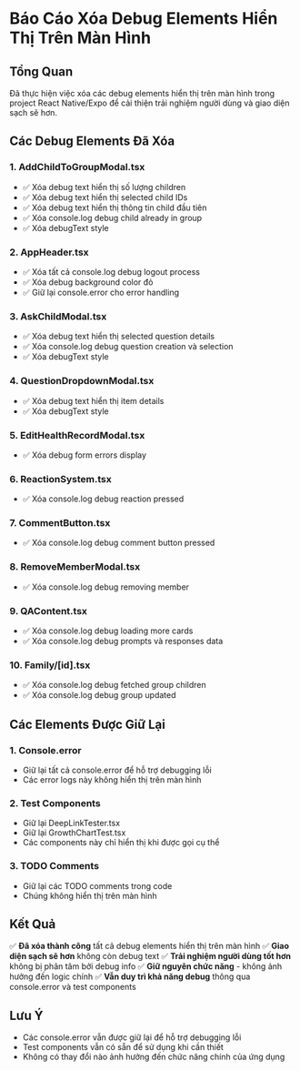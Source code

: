 # Báo Cáo Xóa Debug Elements Hiển Thị Trên Màn Hình

## Tổng Quan

Đã thực hiện việc xóa các debug elements hiển thị trên màn hình trong project React Native/Expo để cải thiện trải nghiệm người dùng và giao diện sạch sẽ hơn.

## Các Debug Elements Đã Xóa

### 1. **AddChildToGroupModal.tsx**

- ✅ Xóa debug text hiển thị số lượng children
- ✅ Xóa debug text hiển thị selected child IDs
- ✅ Xóa debug text hiển thị thông tin child đầu tiên
- ✅ Xóa console.log debug child already in group
- ✅ Xóa debugText style

### 2. **AppHeader.tsx**

- ✅ Xóa tất cả console.log debug logout process
- ✅ Xóa debug background color đỏ
- ✅ Giữ lại console.error cho error handling

### 3. **AskChildModal.tsx**

- ✅ Xóa debug text hiển thị selected question details
- ✅ Xóa console.log debug question creation và selection
- ✅ Xóa debugText style

### 4. **QuestionDropdownModal.tsx**

- ✅ Xóa debug text hiển thị item details
- ✅ Xóa debugText style

### 5. **EditHealthRecordModal.tsx**

- ✅ Xóa debug form errors display

### 6. **ReactionSystem.tsx**

- ✅ Xóa console.log debug reaction pressed

### 7. **CommentButton.tsx**

- ✅ Xóa console.log debug comment button pressed

### 8. **RemoveMemberModal.tsx**

- ✅ Xóa console.log debug removing member

### 9. **QAContent.tsx**

- ✅ Xóa console.log debug loading more cards
- ✅ Xóa console.log debug prompts và responses data

### 10. **Family/[id].tsx**

- ✅ Xóa console.log debug fetched group children
- ✅ Xóa console.log debug group updated

## Các Elements Được Giữ Lại

### 1. **Console.error**

- Giữ lại tất cả console.error để hỗ trợ debugging lỗi
- Các error logs này không hiển thị trên màn hình

### 2. **Test Components**

- Giữ lại DeepLinkTester.tsx
- Giữ lại GrowthChartTest.tsx
- Các components này chỉ hiển thị khi được gọi cụ thể

### 3. **TODO Comments**

- Giữ lại các TODO comments trong code
- Chúng không hiển thị trên màn hình

## Kết Quả

✅ **Đã xóa thành công** tất cả debug elements hiển thị trên màn hình
✅ **Giao diện sạch sẽ hơn** không còn debug text
✅ **Trải nghiệm người dùng tốt hơn** không bị phân tâm bởi debug info
✅ **Giữ nguyên chức năng** - không ảnh hưởng đến logic chính
✅ **Vẫn duy trì khả năng debug** thông qua console.error và test components

## Lưu Ý

- Các console.error vẫn được giữ lại để hỗ trợ debugging lỗi
- Test components vẫn có sẵn để sử dụng khi cần thiết
- Không có thay đổi nào ảnh hưởng đến chức năng chính của ứng dụng
